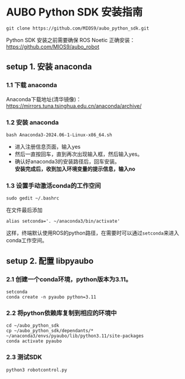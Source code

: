 # AUBO Python SDK 安装指南 
```
git clone https://github.com/MIOS9/aubo_python_sdk.git
```
Python SDK 安装之前需要确保 ROS Noetic 正确安装：<https://github.com/MIOS9/aubo_robot>

## setup 1. 安装 anaconda
### 1.1 下载 anaconda  
Anaconda下载地址(清华镜像)：<https://mirrors.tuna.tsinghua.edu.cn/anaconda/archive/> 
### 1.2 安装 anaconda  
```
bash Anaconda3-2024.06-1-Linux-x86_64.sh
```
* 进入注册信息页面，输入yes   
* 然后一直按回车，直到再次出现输入框，然后输入yes。  
* 确认好anaconda3的安装路径后，回车安装。  
**安装完成后，收到加入环境变量的提示信息，输入no**  
### 1.3 设置手动激活conda的工作空间  
```
sudo gedit ~/.bashrc
```  
在文件最后添加  
```
alias setconda='. ~/anaconda3/bin/activate'
```
这样，终端默认使用ROS的python路径，在需要时可以通过`setconda`来进入conda工作空间。

## setup 2. 配置 libpyaubo
### 2.1 创建一个conda环境，python版本为3.11。
```
setconda
conda create -n pyaubo python=3.11
```
### 2.2 将python依赖库复制到相应的环境中
```
cd ~/aubo_python_sdk
cp ~/aubo_python_sdk/dependants/* ~/anaconda3/envs/pyaubo/lib/python3.11/site-packages
conda activate pyaubo
```

### 2.3 测试SDK
```
python3 robotcontrol.py
```
